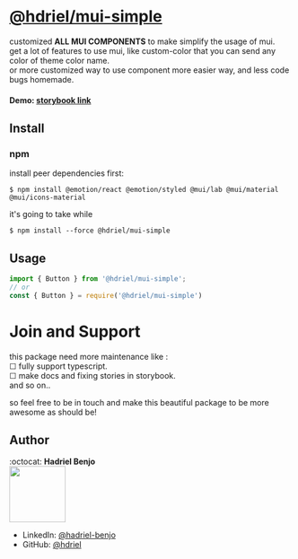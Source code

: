 # [@hdriel/mui-simple](https://www.npmjs.com/package/@hdriel/mui-simple)

 customized **ALL MUI COMPONENTS** to make simplify the usage of mui. <br/>
 get a lot of features to use mui, like custom-color that you can send any color of theme color name. <br/>
 or more customized way to use component more easier way, and less code bugs homemade. <br/>
 
#### Demo: [storybook link](https://hdriel.github.io/mui-simple/)

## Install

### npm

install peer dependencies first: 
```npm
$ npm install @emotion/react @emotion/styled @mui/lab @mui/material @mui/icons-material
```

it's going to take while
```npm
$ npm install --force @hdriel/mui-simple
```

## Usage

```javascript
import { Button } from '@hdriel/mui-simple';
// or
const { Button } = require('@hdriel/mui-simple')
```


# Join and Support
 
 this package need more maintenance like : <br>
 &#9744; fully support typescript. <br>
 &#9744; make docs and fixing stories in storybook. <br>
 and so on..<br>
 
 so feel free to be in touch and make this beautiful package to be more awesome as should be! 
  
## Author 

:octocat: **Hadriel Benjo**  
<img src="https://github.com/hdriel/mui-simple/assets/20520565/7794f330-5765-42d5-8154-fe6b094f5960" width="100px;"/>

- LinkedIn: [@hadriel-benjo](https://www.linkedin.com/in/hadriel-benjo/)
- GitHub: [@hdriel](https://github.com/hdriel)


